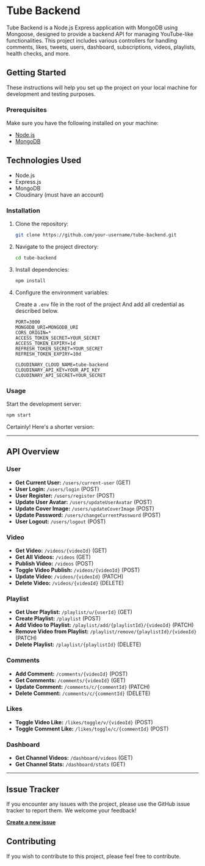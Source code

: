 # Tube Backend

Tube Backend is a Node.js Express application with MongoDB using Mongoose, designed to provide a backend API for managing YouTube-like functionalities. This project includes various controllers for handling comments, likes, tweets, users, dashboard, subscriptions, videos, playlists, health checks, and more.

## Getting Started

These instructions will help you set up the project on your local machine for development and testing purposes.

### Prerequisites

Make sure you have the following installed on your machine:

- [Node.js](https://nodejs.org/)
- [MongoDB](https://www.mongodb.com/try/download/community)

## Technologies Used

- Node.js
- Express.js
- MongoDB
- Cloudinary (must have an account)

### Installation

1. Clone the repository:

   ```bash
   git clone https://github.com/your-username/tube-backend.git
   ```

2. Navigate to the project directory:

   ```bash
   cd tube-backend
   ```

3. Install dependencies:

   ```bash
   npm install
   ```

4. Configure the environment variables:

   Create a `.env` file in the root of the project And add all credential as described below.

   ```env
   PORT=3000
   MONGODB_URI=MONGODB_URI
   CORS_ORIGIN=*
   ACCESS_TOKEN_SECRET=YOUR_SECRET
   ACCESS_TOKEN_EXPIRY=1d
   REFRESH_TOKEN_SECRET=YOUR_SECRET
   REFRESH_TOKEN_EXPIRY=10d

   CLOUDINARY_CLOUD_NAME=tube-backend
   CLOUDINARY_API_KEY=YOUR_API_KEY
   CLOUDINARY_API_SECRET=YOUR_SECRET
   ```

### Usage

Start the development server:

```bash
npm start
```

Certainly! Here's a shorter version:

---

## API Overview

### User

- **Get Current User:** `/users/current-user` (GET)
- **User Login:** `/users/login` (POST)
- **User Register:** `/users/register` (POST)
- **Update User Avatar:** `/users/updateUserAvatar` (POST)
- **Update Cover Image:** `/users/updateCoverImage` (POST)
- **Update Password:** `/users/changeCurrentPassword` (POST)
- **User Logout:** `/users/logout` (POST)

### Video

- **Get Video:** `/videos/{videoId}` (GET)
- **Get All Videos:** `/videos` (GET)
- **Publish Video:** `/videos` (POST)
- **Toggle Video Publish:** `/videos/{videoId}` (POST)
- **Update Video:** `/videos/{videoId}` (PATCH)
- **Delete Video:** `/videos/{videoId}` (DELETE)

### Playlist

- **Get User Playlist:** `/playlist/u/{userId}` (GET)
- **Create Playlist:** `/playlist` (POST)
- **Add Video to Playlist:** `/playlist/add/{playlistId}/{videoId}` (PATCH)
- **Remove Video from Playlist:** `/playlist/remove/{playlistId}/{videoId}` (PATCH)
- **Delete Playlist:** `/playlist/{playlistId}` (DELETE)

### Comments

- **Add Comment:** `/comments/{videoId}` (POST)
- **Get Comments:** `/comments/{videoId}` (GET)
- **Update Comment:** `/comments/c/{commentId}` (PATCH)
- **Delete Comment:** `/comments/c/{commentId}` (DELETE)

### Likes

- **Toggle Video Like:** `/likes/toggle/v/{videoId}` (POST)
- **Toggle Comment Like:** `/likes/toggle/c/{commentId}` (POST)

### Dashboard

- **Get Channel Videos:** `/dashboard/videos` (GET)
- **Get Channel Stats:** `/dashboard/stats` (GET)

---

## Issue Tracker

If you encounter any issues with the project, please use the GitHub issue tracker to report them. We welcome your feedback!

[**Create a new issue**](https://github.com/jenilmangukiya/tube-backend/issues/new)

## Contributing

If you wish to contribute to this project, please feel free to contribute.
